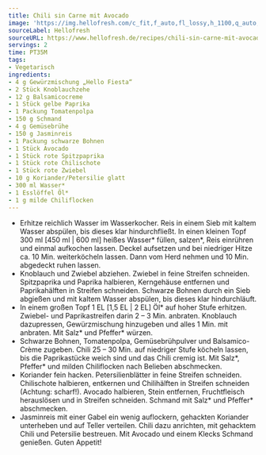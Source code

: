 ```yaml
---
title: Chili sin Carne mit Avocado
image: 'https://img.hellofresh.com/c_fit,f_auto,fl_lossy,h_1100,q_auto,w_2600/hellofresh_s3/image/chili-sin-carne-mit-avocado-64d5b01f.jpg'
sourceLabel: Hellofresh
sourceURL: https://www.hellofresh.de/recipes/chili-sin-carne-mit-avocado-61de9cfef178cb7ec74a1eea
servings: 2
time: PT35M
tags:
- Vegetarisch
ingredients:
- 4 g Gewürzmischung „Hello Fiesta“
- 2 Stück Knoblauchzehe
- 12 g Balsamicocreme
- 1 Stück gelbe Paprika
- 1 Packung Tomatenpolpa
- 150 g Schmand
- 4 g Gemüsebrühe
- 150 g Jasminreis
- 1 Packung schwarze Bohnen
- 1 Stück Avocado
- 1 Stück rote Spitzpaprika
- 1 Stück rote Chilischote
- 1 Stück rote Zwiebel
- 10 g Koriander/Petersilie glatt
- 300 ml Wasser*
- 1 Esslöffel Öl*
- 1 g milde Chiliflocken
---
```


- Erhitze reichlich Wasser im Wasserkocher. Reis in einem Sieb mit kaltem Wasser abspülen, bis dieses klar hindurchfließt. In einen kleinen Topf 300 ml [450 ml | 600 ml] heißes Wasser\* füllen, salzen\*, Reis einrühren und einmal aufkochen lassen. Deckel aufsetzen und bei niedriger Hitze ca. 10 Min. weiterköcheln lassen. Dann vom Herd nehmen und 10 Min. abgedeckt ruhen lassen.
- Knoblauch und Zwiebel abziehen. Zwiebel in feine Streifen schneiden. Spitzpaprika und Paprika halbieren, Kerngehäuse entfernen und Paprikahälften in Streifen schneiden. Schwarze Bohnen durch ein Sieb abgießen und mit kaltem Wasser abspülen, bis dieses klar hindurchläuft.
- In einem großen Topf 1 EL [1,5 EL | 2 EL] Öl\* auf hoher Stufe erhitzen. Zwiebel- und Paprikastreifen darin 2 – 3 Min. anbraten. Knoblauch dazupressen, Gewürzmischung hinzugeben und alles 1 Min. mit anbraten. Mit Salz\* und Pfeffer\* würzen.
- Schwarze Bohnen, Tomatenpolpa, Gemüsebrühpulver und Balsamico-Crème zugeben. Chili 25 – 30 Min. auf niedriger Stufe köcheln lassen, bis die Paprikastücke weich sind und das Chili cremig ist. Mit Salz\*, Pfeffer\* und milden Chiliflocken nach Belieben abschmecken.
- Koriander fein hacken. Petersilienblätter in feine Streifen schneiden. Chilischote halbieren, entkernen und Chilihälften in Streifen schneiden (Achtung: scharf!). Avocado halbieren, Stein entfernen, Fruchtfleisch herauslösen und in Streifen schneiden. Schmand mit Salz\* und Pfeffer\* abschmecken.
- Jasminreis mit einer Gabel ein wenig auflockern, gehackten Koriander unterheben und auf Teller verteilen. Chili dazu anrichten, mit gehacktem Chili und Petersilie bestreuen. Mit Avocado und einem Klecks Schmand genießen. Guten Appetit!
